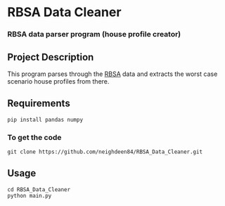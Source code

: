 # RBSA Data Cleaner
### RBSA data parser program (house profile creator)

## Project Description
This program parses through the [RBSA](https://neea.org/data/residential-building-stock-assessment) data and extracts the worst case scenario house profiles from there.



## Requirements
```
pip install pandas numpy
```

### To get the code
```
git clone https://github.com/neighdeen84/RBSA_Data_Cleaner.git
```


## Usage
```
cd RBSA_Data_Cleaner
python main.py
```
